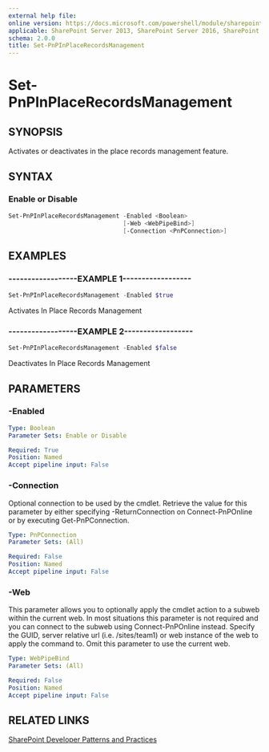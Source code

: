 ```yaml
---
external help file:
online version: https://docs.microsoft.com/powershell/module/sharepoint-pnp/set-pnpinplacerecordsmanagement
applicable: SharePoint Server 2013, SharePoint Server 2016, SharePoint Server 2019, SharePoint Online
schema: 2.0.0
title: Set-PnPInPlaceRecordsManagement
---
```


# Set-PnPInPlaceRecordsManagement

## SYNOPSIS
Activates or deactivates in the place records management feature.

## SYNTAX 

### Enable or Disable
```powershell
Set-PnPInPlaceRecordsManagement -Enabled <Boolean>
                                [-Web <WebPipeBind>]
                                [-Connection <PnPConnection>]
```

## EXAMPLES

### ------------------EXAMPLE 1------------------
```powershell
Set-PnPInPlaceRecordsManagement -Enabled $true
```

Activates In Place Records Management

### ------------------EXAMPLE 2------------------
```powershell
Set-PnPInPlaceRecordsManagement -Enabled $false
```

Deactivates In Place Records Management

## PARAMETERS

### -Enabled


```yaml
Type: Boolean
Parameter Sets: Enable or Disable

Required: True
Position: Named
Accept pipeline input: False
```

### -Connection
Optional connection to be used by the cmdlet. Retrieve the value for this parameter by either specifying -ReturnConnection on Connect-PnPOnline or by executing Get-PnPConnection.

```yaml
Type: PnPConnection
Parameter Sets: (All)

Required: False
Position: Named
Accept pipeline input: False
```

### -Web
This parameter allows you to optionally apply the cmdlet action to a subweb within the current web. In most situations this parameter is not required and you can connect to the subweb using Connect-PnPOnline instead. Specify the GUID, server relative url (i.e. /sites/team1) or web instance of the web to apply the command to. Omit this parameter to use the current web.

```yaml
Type: WebPipeBind
Parameter Sets: (All)

Required: False
Position: Named
Accept pipeline input: False
```

## RELATED LINKS

[SharePoint Developer Patterns and Practices](https://aka.ms/sppnp)